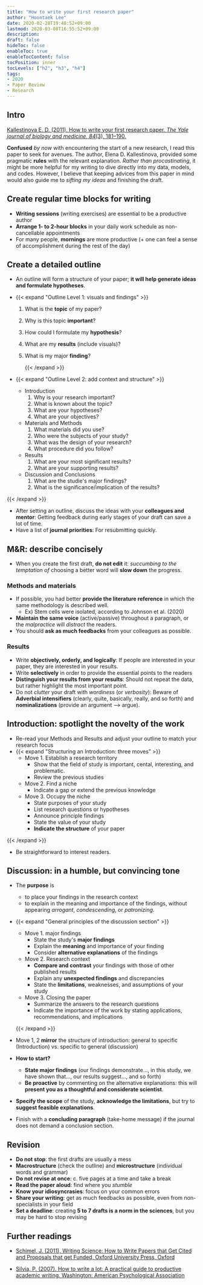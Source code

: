 ```yaml
---
title: "How to write your first research paper"
author: "Hoontaek Lee"
date: 2020-02-28T19:48:52+09:00
lastmod: 2020-03-08T16:55:52+09:00
description:
draft: false
hideToc: false
enableToc: true
enableTocContent: false
tocPosition: inner
tocLevels: ["h2", "h3", "h4"]
tags:
- 2020
- Paper Review
- Research
---
```




## Intro

[Kallestinova E. D. (2011). How to write your first research paper. *The Yale journal of biology and medicine*, *84*(3), 181–190.](https://www.ncbi.nlm.nih.gov/pmc/articles/PMC3178846/pdf/yjbm_84_3_181.pdf)



**Confused** *by now* with encountering the start of a new research, I read this paper to seek for avenues. The author, Elena D. Kallestinova, provided some pragmatic **rules** with the relevant explanation. *Rather than procastinating*, it might be more helpful for my writing to dive directly into my data, models, and codes. However, I believe that keeping advices from this paper in mind would also guide me to *sifting my ideas* and finishing the draft.



## Create regular time blocks for writing

- **Writing sessions** (writing exercises) are essential to be a productive author
- **Arrange 1- to 2-hour blocks** in your daily work schedule as non-cancellable appointments
- For many people, **mornings** are more productive (+ one can feel a sense of accomplishment during the rest of the day)



## Create a detailed outline

- An outline will form a structure of your paper; **it will help generate ideas and formulate hypotheses**.

- {{< expand "Outline Level 1: visuals and findings" >}}

  1. What is the **topic** of my paper?

  2. Why is this topic **important**?

  3. How could I formulate my **hypothesis**?

  4. What are my **results** (include visuals)?

  5. What is my major **finding**?

     {{< /expand >}}

- {{< expand "Outline Level 2: add context and structure" >}}

  - Introduction
    1. Why is your research important?
    2. What is known about the topic?
    3. What are your hypotheses?
    4. What are your objectives?
  - Materials and Methods
    1. What materials did you use?
    2. Who were the subjects of your study?
    3. What was the design of your research?
    4. What procedure did you follow?
  - Results
    1. What are your most significant results?
    2. What are your supporting results?
  - Discussion and Conclusions
    1. What are the studie's major findings?
    2. What is the significance/implication of the results?

{{< /expand >}}

- After setting an outline, discuss the ideas with your **colleagues and mentor**: Getting feedback during early stages of your draft can save a lot of time.
- Have a list of **journal priorities**: For resubmitting quickly.



## M&R: describe concisely

- When you create the first draft, **do not edit** it: *succumbing to the temptation of* choosing a better word will **slow down** the progress. 



### Methods and materials

- If possible, you had better **provide the literature reference** in which the same methodology is described well.
  - Ex) Stem cells were isolated, according to Johnson et al. (2020)
- **Maintain the same voice** (active/passive) throughout a paragraph, or the *malpractice* will *distract* the readers.
- You should **ask as much feedbacks** from your colleagues as possible.



### Results

- Write **objectively, orderly, and logically**: If people are interested in your paper, they are interested in your results.
- Write **selectively** in order to provide the essential points to the readers
- **Distinguish your results from your results**: Should not repeat the data, but rather highlight the most important point.
- Do not *clutter* your draft with *wordiness* (or *verbosity*): Beware of **Adverbial intensifiers** (clearly, quite, basically, really, and so forth) and **nominalizations** (provide an argument --> argue).



## Introduction: spotlight the novelty of the work

- Re-read your Methods and Results and adjust your outline to match your research focus
- {{< expand "Structuring an Introduction: three moves" >}}
  - Move 1. Establish a research territory
    - Show that the field of study is important, cental, interesting, and problematic.
    - Review the previous studies
  - Move 2. Find a niche
    - Indicate a gap or extend the previous knowledge
  - Move 3. Occupy the niche
    - State purposes of your study
    - List research questions or hypotheses
    - Announce principle findings
    - State the value of your study
    - **Indicate the structure** of your paper

{{< /expand >}}

- Be straightforward to interest readers.



## Discussion: in a humble, but convincing tone

- The **purpose** is

  - to place your findings in the research context
  - to explain in the meaning and importance of the findings, without appearing *arrogant*, *condescending*, or *patronizing*.

- {{< expand "General principles of the discussion section" >}}

  - Move 1. major findings
    - State the study's **major findings**
    - Explain the **meaning** and importance of your finding
    - Consider **alternative explanations** of the findings
  - Move 2. Research context
    - **Compare and contrast** your findings with those of other published results
    - Explain any **unexpected findings** and discrepancies
    - State the **limitations**, weaknesses, and assumptions of your study
  - Move 3. Closing the paper
    - Summarize the answers to the research questions
    - Indicate the importance of the work by stating applications, recommendations, and implications

  {{< /expand >}}

- Move 1, 2 **mirror** the structure of introduction: general to specific (Introduction) vs. specific to general (discussion) 

- **How to start?**

  - **State major findings** (our findings demonstrate..., in this study, we have shown that..., our results suggest..., and so forth)
  - **Be proactive** by commenting on the alternative explanations: this will **present you as a thoughtful and considerate scientist**.

- **Specify the scope** of the study, **acknowledge the limitations**, but try to **suggest feasible explanations**.

- Finish with a **concluding paragraph** (take-home message) if the journal does not demand a conclusion section.



## Revision

- **Do not stop**: the first drafts are usually a mess
- **Macrostructure** (check the outline) and **microstructure** (individual words and grammar)
- **Do not revise at once**: c. five pages at a time and take a break
- **Read the paper aloud**: find where you *stumble*
- **Know your idiosyncrasies**: focus on your common errors 
- **Share your writing**: get as much feedbacks as possible, even from non-specialists in your field
- **Set a deadline**: creating **5 to 7 drafts is a norm in the sciences**, but you may be hard to stop revising



## Further readings

- [Schimel, J. (2011), Writing Science: How to Write Papers that Get Cited and Proposals that get Funded, Oxford University Press, Oxford](https://www.amazon.com/Writing-Science-Papers-Proposals-Funded/dp/0199760241/ref=sr_1_1?keywords=Writing+Science%3A+How+to+Write+Papers+that+Get+Cited+and+Proposals&qid=1582886826&s=books&sr=1-1)

- [Silvia, P. (2007). How to write a lot: A practical guide to productive academic writing. Washington: American Psychological Association](https://www.amazon.com/How-Write-Lot-Practical-Productive/dp/1433829738/ref=pd_sbs_14_img_0/140-2417160-6412158?_encoding=UTF8&pd_rd_i=1433829738&pd_rd_r=6feeca36-5258-43bf-8a12-647c1be21211&pd_rd_w=vM5bV&pd_rd_wg=h0DxD&pf_rd_p=5cfcfe89-300f-47d2-b1ad-a4e27203a02a&pf_rd_r=QAH78NH5NP4K3PGYGFVC&psc=1&refRID=QAH78NH5NP4K3PGYGFVC)